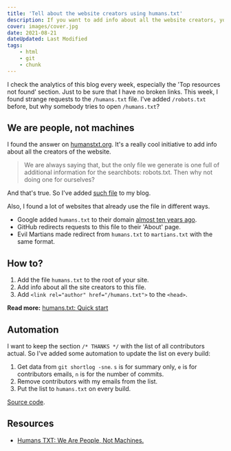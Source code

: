 ```yaml
---
title: 'Tell about the website creators using humans.txt'
description: If you want to add info about all the website creators, you can add the file humans.txt to the site root.
cover: images/cover.jpg
date: 2021-08-21
dateUpdated: Last Modified
tags:
    - html
    - git
    - chunk
---
```


I check the analytics of this blog every week, especially the 'Top resources not found' section. Just to be sure that I have no broken links. This week, I found strange requests to the `/humans.txt` file. I've added `/robots.txt` before, but why somebody tries to open `/humans.txt`?

## We are people, not machines

I found the answer on [humanstxt.org](https://humanstxt.org/). It's a really cool initiative to add info about all the creators of the website.

> We are always saying that, but the only file we generate is one full of additional information for the searchbots: robots.txt. Then why not doing one for ourselves?

And that's true. So I've added [such file](/humans.txt) to my blog.

Also, I found a lot of websites that already use the file in different ways.

- Google added `humans.txt` to their domain [almost ten years ago](http://googlesystem.blogspot.com/2011/05/googles-humanstxt-file.html).
- GitHub redirects requests to this file to their 'About' page.
- Evil Martians made redirect from `humans.txt` to `martians.txt` with the same format.

## How to?

1. Add the file `humans.txt` to the root of your site.
2. Add info about all the site creators to this file.
3. Add `<link rel="author" href="/humans.txt">` to the `<head>`.

**Read more:** [humans.txt: Quick start](https://humanstxt.org/Standard.html)

## Automation

I want to keep the section `/* THANKS */` with the list of all contributors actual. So I've added some automation to update the list on every build:

1. Get data from `git shortlog -sne`. `s` is for summary only, `e` is for contributors emails, `n` is for the number of commits.
2. Remove contributors with my emails from the list.
3. Put the list to `humans.txt` on every build.

[Source code](https://github.com/MeFoDy/mefody.dev/blob/main/gulpfile.js).

## Resources

- [Humans TXT: We Are People, Not Machines.](https://humanstxt.org/)
